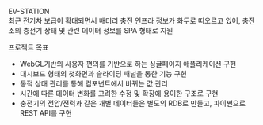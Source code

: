 EV-STATION  
최근 전기차 보급이 확대되면서 배터리 충전 인프라 정보가 화두로 떠오르고 있어, 충전소의 충전기 상태 및 관련 데이터 정보를 SPA 형태로 지원

프로젝트 목표
* WebGL기반의 사용자 편의를 기반으로 하는 싱글페이지 애플리케이션 구현
* 대시보드 형태의 첫화면과 슬라이딩 패널을 통한 기능 구현
* 동적 상태 관리를 통해 컴포넌트에서 바뀌는 값 관리
* 시간에 따른 데이터 변화를 고려한 수정 및 확장에 용이한 구조로 구현
* 충전기의 전압/전력과 같은 개별 데이터들은 별도의 RDB로 만들고, 파이썬으로 REST API를 구현 
